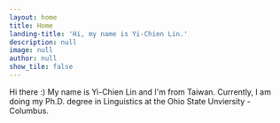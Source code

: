 ```yaml
---
layout: home
title: Home
landing-title: 'Hi, my name is Yi-Chien Lin.'
description: null
image: null
author: null
show_tile: false
---
```


Hi there :) My name is Yi-Chien Lin and I'm from Taiwan. Currently, I am doing my Ph.D. degree in Linguistics at the Ohio State Unviersity - Columbus.
